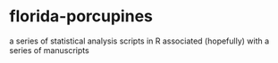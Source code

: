 # florida-porcupines
a series of statistical analysis scripts in R associated (hopefully) with a series of manuscripts
